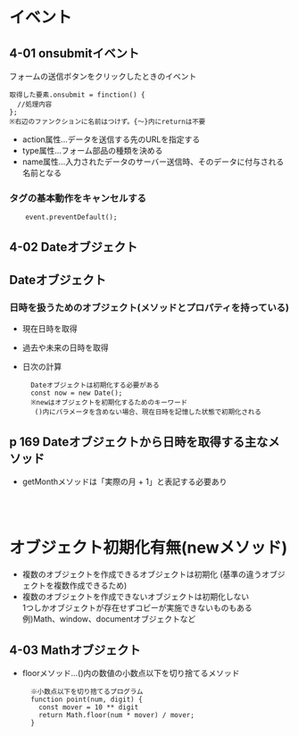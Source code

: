 # イベント
## 4-01 onsubmitイベント
フォームの送信ボタンをクリックしたときのイベント

    取得した要素.onsubmit = finction() {
      //処理内容
    };
    ※右辺のファンクションに名前はつけず。{～}内にreturnは不要

- action属性…データを送信する先のURLを指定する
- type属性…フォーム部品の種類を決める
- name属性…入力されたデータのサーバー送信時、そのデータに付与される名前となる

### タグの基本動作をキャンセルする
        event.preventDefault();


## 4-02 Dateオブジェクト
## Dateオブジェクト
### 日時を扱うためのオブジェクト(メソッドとプロパティを持っている)
- 現在日時を取得
- 過去や未来の日時を取得
- 日次の計算

        Dateオブジェクトは初期化する必要がある
        const now = new Date();
        ※newはオブジェクトを初期化するためのキーワード
         ()内にパラメータを含めない場合、現在日時を記憶した状態で初期化される

## p 169 Dateオブジェクトから日時を取得する主なメソッド
- getMonthメソッドは「実際の月 + 1」と表記する必要あり

<br>
<br>

# オブジェクト初期化有無(newメソッド)
- 複数のオブジェクトを作成できるオブジェクトは初期化
  (基準の違うオブジェクトを複数作成できるため)
- 複数のオブジェクトを作成できないオブジェクトは初期化しない  
  1つしかオブジェクトが存在せずコピーが実施できないものもある  
  例)Math、window、documentオブジェクトなど

## 4-03 Mathオブジェクト
- floorメソッド…()内の数値の小数点以下を切り捨てるメソッド

        ※小数点以下を切り捨てるプログラム
        function point(num, digit) {
          const mover = 10 ** digit
          return Math.floor(num * mover) / mover;
        }
